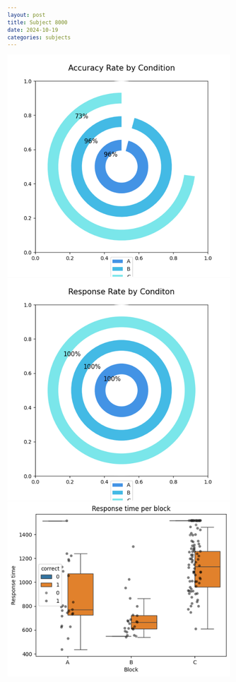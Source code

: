 ```yaml
---
layout: post
title: Subject 8000
date: 2024-10-19
categories: subjects
---
```


![](data/8000/run-18/8000_accuracy_rate.png)
![](data/8000/run-18/8000_response_rate.png)
![](data/8000/run-18/8000_rt.png)
